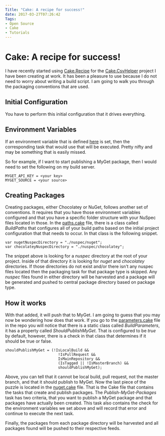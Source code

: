 ```yaml
---
Title: "Cake: A recipe for success!"
date: 2017-03-27T07:26:42
Tags: 
- Open Source
- Cake
- Tutorials
---
```

# Cake: A recipe for success!

I have recently started using [Cake.Recipe](https://github.com/cake-contrib/Cake.Recipe) for the [Cake.CsvHelper](https://github.com/RadioSystems/Cake.CsvHelper) project I have been creating at work. It has been a pleasure to use because I do not need to worry about writing a build script. I am going to walk you through the packaging conventions that are used.

## Initial Configuration

You have to perform this initial configuration that it drives everything.  

## Environment Variables

If an environment variable that is defined [here](https://cake-contrib.github.io/Cake.Recipe/docs/fundamentals/environment-variables) is set, then the corresponding task that would use that will be executed. Pretty nifty and may be something that is easily missed.

So for example, if I want to start publishing a MyGet package, then I would need to set the following on my build server.

```
MYGET_API_KEY = <your key>
MYGET_SOURCE = <your source>
```

## Creating Packages

Creating packages, either Chocolatey or NuGet, follows another set of conventions. It requires that you have those environment variables configured and that you have a specific folder structure with your NuSpec files located in those.  In the [paths.cake](https://github.com/cake-contrib/Cake.Recipe/blob/develop/Cake.Recipe/Content/paths.cake) file, there is a class called *BuildPaths* that configures all of your build paths based on the initial project configuration that that needs to occur. In that class is the following snippet.

```
var nugetNuspecDirectory = "./nuspec/nuget";
var chocolateyNuspecDirectory = "./nuspec/chocolatey";
```

The snippet above is looking for a *nuspec* directory at the root of your project. Inside of that directory it is looking for *nuget* and *chocolatey* directories. If those directories do not exist and/or there isn't any nuspec files located then the packaging task for that package type is skipped. Any *nuspec* files found in either directory will be harvested and a package will be generated and pushed to central package directory based on package type. 

## How it works

With that added, it will push that to MyGet. I am going to guess that you may now be wondering how does that work. If you go to the [parameters.cake](https://github.com/cake-contrib/Cake.Recipe/blob/develop/Cake.Recipe/Content/parameters.cake) file in the repo you will notice that there is a static class called *BuildParameters*, it has a property called *ShouldPublishMyGet*. That is configured to be *true* by default, however, there is a check in that class that determines if it should be true or false.

```
shouldPublishMyGet = (!IsLocalBuild &&
                        !IsPullRequest &&
                        IsMainRepository &&
                        (IsTagged || !IsMasterBranch) &&
                        shouldPublishMyGet);
```

Above, you can tell that it cannot be local build, pull request, not the master branch, and that it should publish to MyGet. Now the last piece of the puzzle is located in the [nuget.cake](https://github.com/cake-contrib/Cake.Recipe/blob/develop/Cake.Recipe/Content/nuget.cake) file. That is the Cake file that contains the tasks that create and publish packages. The *Publish-MyGet-Packages* task has two criteria, that you want to publish a MyGet package and that packages have actually been created. This task also contains the check for the environment variables we set above and will record that error and continue to execute the next task.

Finally, the packages from each package directory will be harvested and all packages found will be pushed to their respective feeds.
